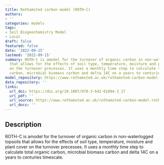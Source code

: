 ```yaml
---
title: Rothamsted carbon model (ROTH-C)
authors:
- ''
categories: models
tags:
- Soil Biogeochemistry Model
- Local
draft: false
featured: false
date: '2022-09-15'
lastmod: '2022-09-15'
summary: ROTH-C is amodel for the turnover of organic carbon in non-waterlogged topsoils
  that allows for the effects of soil type, temperature, moisture and plant cover
  on the turnover precesses. It uses a monthly time step to calculate total organic
  carbon, microbial biomass carbon and delta 14C on a years to centuries timescale.
model_repository: https://www.rothamsted.ac.uk/rothamsted-carbon-model-rothc
data_repository: ''
links:
  url_doi: https://doi.org/10.1007/978-3-642-61094-3_17
  url_pdf: ''
  url_source: https://www.rothamsted.ac.uk/rothamsted-carbon-model-rothc
  url_docs: ''
---
```


## Description

ROTH-C is amodel for the turnover of organic carbon in non-waterlogged topsoils that allows for the effects of soil type, temperature, moisture and plant cover on the turnover precesses. It uses a monthly time step to calculate total organic carbon, microbial biomass carbon and delta 14C on a years to centuries timescale.

